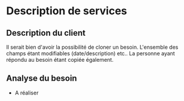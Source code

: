 # Description de services

## Description du client

Il serait bien d'avoir la possibilité de cloner un besoin. 
L'ensemble des champs étant modifiables (date/description) etc..
La personne ayant répondu au besoin étant copiée également.

## Analyse du besoin
 * A réaliser
